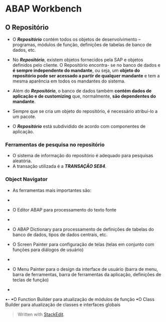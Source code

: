 # ABAP Workbench

## O Repositório

- O ___Repositório___ contém todos os objetos de desenvolvimento – programas, módulos de função, definições de tabelas de banco de dados, etc. 

- No ___Repositório___, existem objetos fornecidos pela SAP e objetos definidos pelo cliente. O Repositório encontra- se no banco de dados e **é sempre independente do mandante**, ou seja, um **objeto do repositório pode ser acessado a partir de qualquer mandante** e tem a mesma aparência em todos os mandantes do sistema.

- Além do ___Repositório___, o banco de dados também **contém dados de aplicação e de customizing** que, normalmente, **são dependentes do mandante**.

- Sempre que se cria um objeto do repositório, é necessário atribuí-lo a um pacote.

- O ___Repositório___ está subdividido de acordo com componentes de aplicação.

### Ferramentas de pesquisa no repositório
- O sistema de informação do repositório é adequado para pesquisas aleatória.
-  A transação utilizada é a ***TRANSAÇÃO SE84***.

### Object Navigator

- As ferramentas mais importantes são:
- 
- O Editor ABAP para processamento do texto fonte
- 
- O ABAP Dictionary para processamento de definições de tabelas do banco de dados, tipos de dados centrais, etc.

- O Screen Painter para configuração de telas (telas em conjunto com funções para diálogos de usuário)
- 
- O Menu Painter para o design da interface de usuário (barra de menu, barra
de ferramentas, barra de ferramentas da aplicação, definições de teclas de
função)    
- 
•- 
•O Function Builder para atualização de módulos de função
•O Class Builder para atualização de classes e interfaces globais







> Written with [StackEdit](https://stackedit.io/).
<!--stackedit_data:
eyJoaXN0b3J5IjpbLTE0Njg5NDEyNTEsMTY5MDExOTkxNSwtND
M2OTQ2MzkyLC0xNjI4NjcyNDQwLC0xODA2NDM1NDYzXX0=
-->